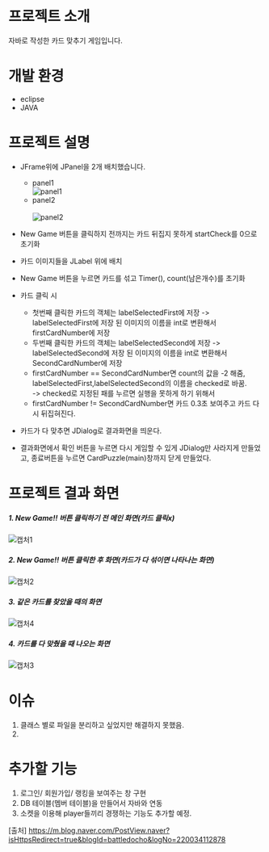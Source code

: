 # 프로젝트 소개
자바로 작성한 카드 맞추기 게임입니다. 
# 개발 환경
- eclipse
- JAVA

# 프로젝트 설명
* JFrame위에 JPanel을 2개 배치했습니다.
  - panel1<br>
  ![panel1](https://user-images.githubusercontent.com/114123460/198942207-70da2603-87f6-4534-b912-302901b0b65b.PNG)
  - panel2<br>  
  ![panel2](https://user-images.githubusercontent.com/114123460/198942363-4f3f6056-71e4-4f7c-8aad-1250ed6d8696.PNG)
  
* New Game 버튼을 클릭하지 전까지는 카드 뒤집지 못하게 startCheck를 0으로 초기화
* 카드 이미지들을 JLabel 위에 배치
* New Game 버튼을 누르면 카드를 섞고 Timer(), count(남은개수)를 초기화

* 카드 클릭 시
  * 첫번째 클릭한 카드의 객체는 labelSelectedFirst에 저장 -> labelSelectedFirst에 저장 된 이미지의 이름을 int로 변환해서 firstCardNumber에 저장
  * 두번째 클릭한 카드의 객체는 labelSelectedSecond에 저장 ->  labelSelectedSecond에 저장 된 이미지의 이름을 int로 변환해서 SecondCardNumber에 저장
  * firstCardNumber == SecondCardNumber면  count의 값을 -2 해줌, labelSelectedFirst,labelSelectedSecond의 이름을 checked로 바꿈.<br>
  -> checked로 지정된 패를 누르면 실행을 못하게 하기 위해서 
  * firstCardNumber != SecondCardNumber면 카드 0.3초 보여주고 카드 다시 뒤집혀진다.

* 카드가 다 맞추면 JDialog로 결과화면을 띄운다.
* 결과화면에서 확인 버튼을 누르면 다시 게임할 수 있게 JDialog만 사라지게 만들었고, 종료버튼을 누르면 CardPuzzle(main)창까지 닫게 만들었다.

# 프로젝트 결과 화면
##### 1. New Game!! 버튼 클릭하기 전 메인 화면(카드 클릭x)
![캡처1](https://user-images.githubusercontent.com/114123460/198935561-6771d2f1-084c-4313-b3cd-cfcd915317c4.PNG)
##### 2. New Game!! 버튼 클릭한 후 화면(카드가 다 섞이면 나타나는 화면)
![캡처2](https://user-images.githubusercontent.com/114123460/198937746-2f5c47f0-ca04-4e05-a4ff-c031b66bec5e.PNG)
##### 3. 같은 카드를 찾았을 때의 화면
![캡처4](https://user-images.githubusercontent.com/114123460/198938421-66d96f79-ece5-4ff6-9be4-f48f30f16c9b.PNG)
##### 4. 카드를 다 맞췄을 때 나오는 화면
![캡처3](https://user-images.githubusercontent.com/114123460/198938708-c5319218-3474-43ca-9329-63b605802c0b.PNG)

# 이슈
1. 클래스 별로 파일을 분리하고 싶었지만 해결하지 못했음.
2. 

# 추가할 기능
1. 로그인/ 회원가입/ 랭킹을 보여주는 창 구현
2. DB 테이블(멤버 테이블)을 만들어서 자바와 연동
3. 소켓을 이용해 player들끼리 경쟁하는 기능도 추가할 예정.

[출처] https://m.blog.naver.com/PostView.naver?isHttpsRedirect=true&blogId=battledocho&logNo=220034112878


